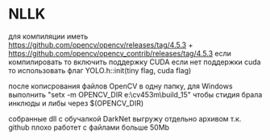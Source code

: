 # NLLK
 
для компиляции иметь https://github.com/opencv/opencv/releases/tag/4.5.3
+
https://github.com/opencv/opencv_contrib/releases/tag/4.5.3
если компилировать то включить поддержку CUDA
если нет поддержки cuda то использовать флаг YOLO.h::init(tiny flag, cuda flag)

после кописрования файлов OpenCV в одну папку, для Windows выполнить "setx -m OPENCV_DIR e:\cv453m\build_15\" чтобы стидия брала инклюды и либы через $(OPENCV_DIR)

собранные dll с обучалкой DarkNet выгружу отдельно архивом т.к. github плохо работет с файлами больше 50Mb

